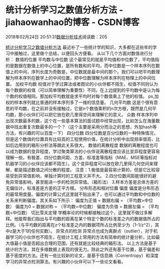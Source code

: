 
# 统计分析学习之数值分析方法 - jiahaowanhao的博客 - CSDN博客


2018年02月24日 20:51:31[数据分析技术](https://me.csdn.net/jiahaowanhao)阅读数：205


[统计分析学习之数值分析方法](http://cda.pinggu.org/view/24827.html)
最近补了一些统计学的知识，大多都在这些年的学习中接触过，这里做个总结，以便回头方便看。
从以下几个方面对数值进行分析：
数值的位置
平均数与中位数
这个最常见的就是平均值和中位数了，平均值指的是数据在数值上的中心位置，是所有数和的平均，而中位数是一个样本序列在数值上的中间，序列长度为奇数是，中位数就是最中间的那个。我们可以吧平均数理解为样本序列在数学上的中间位置，把中位数理解为样本序列在物理上的中间位置。
加权平均数
权值对于学过算法或者图论的小伙伴都不陌生，权值不同则认为每个数据的权值（可以简单理解为重要性）不同，在上边提到的平均数中是认为每个数的权值相同。那加权平均数就是求平均时对每个数值乘上了他的权值。
ps,加权的样本序列就比普通的样本序列多了一维的信息量。
几何平均数
这是个很有意思的平均数，在之前并没有接触过，它是n个数值乘积的n次方根，既然是几何平均数，那小伙伴们可以把它放在欧几里得空间来理解它的意义。
众数
样本序列中出现次数最多的数，这个在一些基本算法的面试题中经常出现，比如怎么在海量数据中找出重复次数最多的一个？（这个主要是采用分而治之的思想，外加hash等方法，有兴趣的可以百度一下）
四分位数
四分位数是百分位数的一种特殊情况，但是这个数值的位置具有比较高的工程使用价值，在统计分析中出现频率很高，比如后边用到的箱形分析法等跟此关系很大。
数值的离散程度
数据的离散程度也可以成为数据的变异程度，学过聚类算法的小伙伴说离散程度应该比变异程度更容易理解一些。有极差、四分位数间距、方差、标准差等指标（MAE、MSE等指标对机器学习的小伙伴应该都不陌生）。这个变异程度可以放在欧几里得几何空间来理解，都是描述数值之间分散的程度。
注意：1.极值是最容易计算的，但是它比较容易受到异常值影响，单独计算时的工程意义并不大。
2.四分位数间距能很好的避免异常值影响，甚至能进一步的检测异常值。（箱形法）
3.样本方差是总体方差的无偏估计，标准差是方差的正平方根。
分布形态和相对位置
偏度
偏度是分布形态的最常用度量。偏度的计算公式这里就不贴出来了，也可以通过平均数和中位数的关系来判断偏度。其关系如下所示：
偏度为正值 = 数据右偏 = （平均数>中位数）
偏度为0 = 数据对称 = （平均数=中位数）
偏度为负值 = 数据左偏 = （平均数<中位数）
切比雪夫定理
学概率论的时候都接触过这个，这里就不做过多解释。他能帮我们指出与平均数的距离在某个特定个数的标准差之内的数据值所占的比例。（与平均数的距离在z个标准差之内的数据项所占比例至少为（1-1/z^2），其中z是大于1的任何实数）。
异常点的检测
异常点也成为离群点（outlier），对于机器学习的小伙伴也不陌生，在统计工程上常用的方法有简单的统计量分析，比如最大值最小值是否超出合理的范围，还有就是比较经典的箱形法。
以上方法是基于统计的方法，其在多维数据上表现的很无力。除此之外还有基于位置，基于偏差和基于密度的方法。还有一些比较新的论文，是基于信息熵（Correntropy）和深度学习的异常点检测算法。有兴趣的小伙伴可以下一些论文看看。

